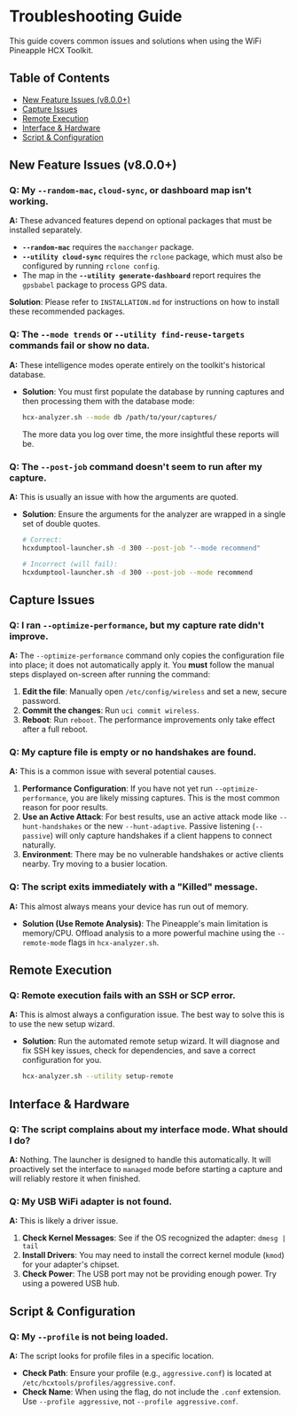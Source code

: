 # Troubleshooting Guide

This guide covers common issues and solutions when using the WiFi Pineapple HCX Toolkit.

## Table of Contents
- [New Feature Issues (v8.0.0+)](#new-feature-issues-v800)
- [Capture Issues](#capture-issues)
- [Remote Execution](#remote-execution)
- [Interface & Hardware](#interface--hardware)
- [Script & Configuration](#script--configuration)

## New Feature Issues (v8.0.0+)

### Q: My `--random-mac`, `cloud-sync`, or dashboard map isn't working.
**A:** These advanced features depend on optional packages that must be installed separately.
-   **`--random-mac`** requires the `macchanger` package.
-   **`--utility cloud-sync`** requires the `rclone` package, which must also be configured by running `rclone config`.
-   The map in the **`--utility generate-dashboard`** report requires the `gpsbabel` package to process GPS data.

**Solution**: Please refer to `INSTALLATION.md` for instructions on how to install these recommended packages.

### Q: The `--mode trends` or `--utility find-reuse-targets` commands fail or show no data.
**A:** These intelligence modes operate entirely on the toolkit's historical database.
-   **Solution**: You must first populate the database by running captures and then processing them with the database mode:
    ```bash
    hcx-analyzer.sh --mode db /path/to/your/captures/
    ```
    The more data you log over time, the more insightful these reports will be.

### Q: The `--post-job` command doesn't seem to run after my capture.
**A:** This is usually an issue with how the arguments are quoted.
-   **Solution**: Ensure the arguments for the analyzer are wrapped in a single set of double quotes.
    ```bash
    # Correct:
    hcxdumptool-launcher.sh -d 300 --post-job "--mode recommend"

    # Incorrect (will fail):
    hcxdumptool-launcher.sh -d 300 --post-job --mode recommend
    ```

## Capture Issues

### Q: I ran `--optimize-performance`, but my capture rate didn't improve.
**A:** The `--optimize-performance` command only copies the configuration file into place; it does not automatically apply it. You **must** follow the manual steps displayed on-screen after running the command:
1.  **Edit the file**: Manually open `/etc/config/wireless` and set a new, secure password.
2.  **Commit the changes**: Run `uci commit wireless`.
3.  **Reboot**: Run `reboot`. The performance improvements only take effect after a full reboot.

### Q: My capture file is empty or no handshakes are found.
**A:** This is a common issue with several potential causes.
1.  **Performance Configuration**: If you have not yet run `--optimize-performance`, you are likely missing captures. This is the most common reason for poor results.
2.  **Use an Active Attack**: For best results, use an active attack mode like `--hunt-handshakes` or the new `--hunt-adaptive`. Passive listening (`--passive`) will only capture handshakes if a client happens to connect naturally.
3.  **Environment**: There may be no vulnerable handshakes or active clients nearby. Try moving to a busier location.

### Q: The script exits immediately with a "Killed" message.
**A:** This almost always means your device has run out of memory.
-   **Solution (Use Remote Analysis)**: The Pineapple's main limitation is memory/CPU. Offload analysis to a more powerful machine using the `--remote-mode` flags in `hcx-analyzer.sh`.

## Remote Execution

### Q: Remote execution fails with an SSH or SCP error.
**A:** This is almost always a configuration issue. The best way to solve this is to use the new setup wizard.
-   **Solution**: Run the automated remote setup wizard. It will diagnose and fix SSH key issues, check for dependencies, and save a correct configuration for you.
    ```bash
    hcx-analyzer.sh --utility setup-remote
    ```

## Interface & Hardware

### Q: The script complains about my interface mode. What should I do?
**A:** Nothing. The launcher is designed to handle this automatically. It will proactively set the interface to `managed` mode before starting a capture and will reliably restore it when finished.

### Q: My USB WiFi adapter is not found.
**A:** This is likely a driver issue.
1.  **Check Kernel Messages**: See if the OS recognized the adapter: `dmesg | tail`
2.  **Install Drivers**: You may need to install the correct kernel module (`kmod`) for your adapter's chipset.
3.  **Check Power**: The USB port may not be providing enough power. Try using a powered USB hub.

## Script & Configuration

### Q: My `--profile` is not being loaded.
**A:** The script looks for profile files in a specific location.
-   **Check Path**: Ensure your profile (e.g., `aggressive.conf`) is located at `/etc/hcxtools/profiles/aggressive.conf`.
-   **Check Name**: When using the flag, do not include the `.conf` extension. Use `--profile aggressive`, not `--profile aggressive.conf`.
